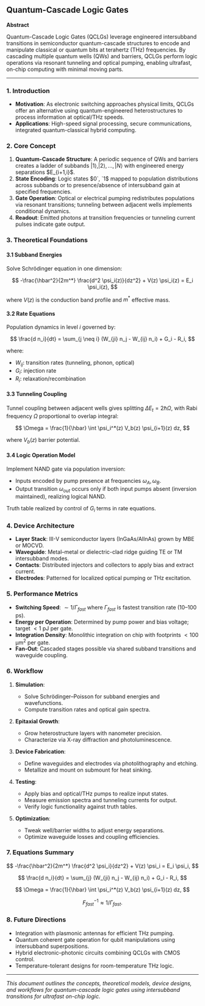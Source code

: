 ## Quantum-Cascade Logic Gates

**Abstract**

Quantum-Cascade Logic Gates (QCLGs) leverage engineered intersubband transitions in semiconductor quantum-cascade structures to encode and manipulate classical or quantum bits at terahertz (THz) frequencies. By cascading multiple quantum wells (QWs) and barriers, QCLGs perform logic operations via resonant tunneling and optical pumping, enabling ultrafast, on-chip computing with minimal moving parts.

---

### 1. Introduction

* **Motivation**: As electronic switching approaches physical limits, QCLGs offer an alternative using quantum-engineered heterostructures to process information at optical/THz speeds.
* **Applications**: High-speed signal processing, secure communications, integrated quantum-classical hybrid computing.

### 2. Core Concept

1. **Quantum-Cascade Structure**: A periodic sequence of QWs and barriers creates a ladder of subbands $|1\rangle, |2\rangle, ..., |N\rangle$ with engineered energy separations $E_{i+1,i}\$.
2. **State Encoding**: Logic states $`0`, `1`$ mapped to population distributions across subbands or to presence/absence of intersubband gain at specified frequencies.
3. **Gate Operation**: Optical or electrical pumping redistributes populations via resonant transitions; tunneling between adjacent wells implements conditional dynamics.
4. **Readout**: Emitted photons at transition frequencies or tunneling current pulses indicate gate output.

### 3. Theoretical Foundations

#### 3.1 Subband Energies

Solve Schrödinger equation in one dimension:

$$
-\frac{\hbar^2}{2m^*} \frac{d^2 \psi_i(z)}{dz^2} + V(z) \psi_i(z) = E_i \psi_i(z),
$$

where $V(z)$ is the conduction band profile and $m^*$ effective mass.

#### 3.2 Rate Equations

Population dynamics in level $i$ governed by:

$$
\frac{d n_i}{dt} = \sum_{j \neq i} (W_{ji} n_j - W_{ij} n_i) + G_i - R_i,
$$

where:

* $W_{ij}$: transition rates (tunneling, phonon, optical)
* $G_i$: injection rate
* $R_i$: relaxation/recombination

#### 3.3 Tunneling Coupling

Tunnel coupling between adjacent wells gives splitting $\Delta E_t = 2\hbar \Omega$, with Rabi frequency $\Omega$ proportional to overlap integral:

$$
\Omega = \frac{1}{\hbar} \int \psi_i^*(z) V_b(z) \psi_{i+1}(z) dz,
$$

where $V_b(z)$ barrier potential.

#### 3.4 Logic Operation Model

Implement NAND gate via population inversion:

* Inputs encoded by pump presence at frequencies $\omega_A, \omega_B$.
* Output transition $\omega_{out}$ occurs only if both input pumps absent (inversion maintained), realizing logical NAND.

Truth table realized by control of $G_i$ terms in rate equations.

### 4. Device Architecture

* **Layer Stack**: III-V semiconductor layers (InGaAs/AlInAs) grown by MBE or MOCVD.
* **Waveguide**: Metal–metal or dielectric-clad ridge guiding TE or TM intersubband modes.
* **Contacts**: Distributed injectors and collectors to apply bias and extract current.
* **Electrodes**: Patterned for localized optical pumping or THz excitation.

### 5. Performance Metrics

* **Switching Speed**: $\sim1/\Gamma_{fast}$ where $\Gamma_{fast}$ is fastest transition rate (10–100 ps).
* **Energy per Operation**: Determined by pump power and bias voltage; target $<1$ pJ per gate.
* **Integration Density**: Monolithic integration on chip with footprints $<100$ µm<sup>2</sup> per gate.
* **Fan-Out**: Cascaded stages possible via shared subband transitions and waveguide coupling.

### 6. Workflow

1. **Simulation**:

   * Solve Schrödinger–Poisson for subband energies and wavefunctions.
   * Compute transition rates and optical gain spectra.
2. **Epitaxial Growth**:

   * Grow heterostructure layers with nanometer precision.
   * Characterize via X-ray diffraction and photoluminescence.
3. **Device Fabrication**:

   * Define waveguides and electrodes via photolithography and etching.
   * Metallize and mount on submount for heat sinking.
4. **Testing**:

   * Apply bias and optical/THz pumps to realize input states.
   * Measure emission spectra and tunneling currents for output.
   * Verify logic functionality against truth tables.
5. **Optimization**:

   * Tweak well/barrier widths to adjust energy separations.
   * Optimize waveguide losses and coupling efficiencies.

### 7. Equations Summary

$$
-\frac{\hbar^2}{2m^*} \frac{d^2 \psi_i}{dz^2} + V(z) \psi_i = E_i \psi_i,
$$

$$
\frac{d n_i}{dt} = \sum_{j} (W_{ji} n_j - W_{ij} n_i) + G_i - R_i,
$$

$$
\Omega = \frac{1}{\hbar} \int \psi_i^*(z) V_b(z) \psi_{i+1}(z) dz,
$$

$$
F_{fast}^{-1} \approx 1/\Gamma_{fast}.
$$

### 8. Future Directions

* Integration with plasmonic antennas for efficient THz pumping.
* Quantum coherent gate operation for qubit manipulations using intersubband superpositions.
* Hybrid electronic–photonic circuits combining QCLGs with CMOS control.
* Temperature-tolerant designs for room-temperature THz logic.

---

*This document outlines the concepts, theoretical models, device designs, and workflows for quantum-cascade logic gates using intersubband transitions for ultrafast on-chip logic.*
